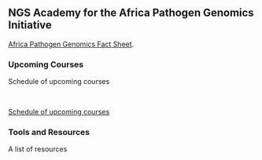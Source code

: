 ## NGS Academy for the Africa Pathogen Genomics Initiative

[Africa Pathogen Genomics Fact Sheet](https://africacdc.org/download/africa-pathogen-genomics-initiative-factsheet/).


### Upcoming Courses

Schedule of upcoming courses

<div class="paragraph"><p><br>
</p></div>

[Schedule of upcoming courses](./upcoming_courses.html)

### Tools and Resources

A list of resources
